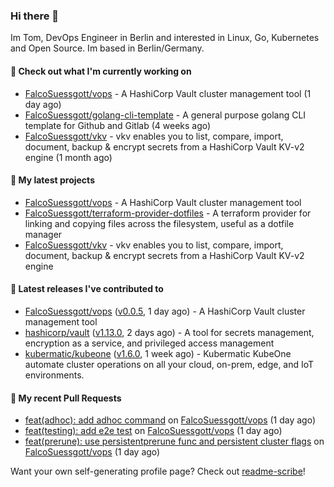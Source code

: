 ### Hi there 👋

Im Tom, DevOps Engineer in Berlin and interested in Linux, Go, Kubernetes and Open Source.
Im based in Berlin/Germany.

#### 👷 Check out what I'm currently working on

- [FalcoSuessgott/vops](https://github.com/FalcoSuessgott/vops) - A HashiCorp Vault cluster management tool (1 day ago)
- [FalcoSuessgott/golang-cli-template](https://github.com/FalcoSuessgott/golang-cli-template) - A general purpose golang CLI  template for Github and Gitlab (4 weeks ago)
- [FalcoSuessgott/vkv](https://github.com/FalcoSuessgott/vkv) - vkv enables you to list, compare, import, document, backup &amp; encrypt secrets from a HashiCorp Vault KV-v2 engine (1 month ago)

#### 🌱 My latest projects

- [FalcoSuessgott/vops](https://github.com/FalcoSuessgott/vops) - A HashiCorp Vault cluster management tool
- [FalcoSuessgott/terraform-provider-dotfiles](https://github.com/FalcoSuessgott/terraform-provider-dotfiles) - A terraform provider for linking and copying files across the filesystem, useful as a dotfile manager
- [FalcoSuessgott/vkv](https://github.com/FalcoSuessgott/vkv) - vkv enables you to list, compare, import, document, backup &amp; encrypt secrets from a HashiCorp Vault KV-v2 engine

#### 🔭 Latest releases I've contributed to

- [FalcoSuessgott/vops](https://github.com/FalcoSuessgott/vops) ([v0.0.5](https://github.com/FalcoSuessgott/vops/releases/tag/v0.0.5), 1 day ago) - A HashiCorp Vault cluster management tool
- [hashicorp/vault](https://github.com/hashicorp/vault) ([v1.13.0](https://github.com/hashicorp/vault/releases/tag/v1.13.0), 2 days ago) - A tool for secrets management, encryption as a service, and privileged access management
- [kubermatic/kubeone](https://github.com/kubermatic/kubeone) ([v1.6.0](https://github.com/kubermatic/kubeone/releases/tag/v1.6.0), 1 week ago) - Kubermatic KubeOne automate cluster operations on all your cloud, on-prem, edge, and IoT environments.  

#### 🔨 My recent Pull Requests

- [feat(adhoc): add adhoc command](https://github.com/FalcoSuessgott/vops/pull/14) on [FalcoSuessgott/vops](https://github.com/FalcoSuessgott/vops) (1 day ago)
- [feat(testing): add e2e test](https://github.com/FalcoSuessgott/vops/pull/13) on [FalcoSuessgott/vops](https://github.com/FalcoSuessgott/vops) (1 day ago)
- [feat(prerune): use persistentprerune func and persistent cluster flags](https://github.com/FalcoSuessgott/vops/pull/12) on [FalcoSuessgott/vops](https://github.com/FalcoSuessgott/vops) (1 day ago)

Want your own self-generating profile page? Check out [readme-scribe](https://github.com/muesli/readme-scribe)!